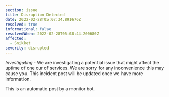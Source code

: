 ```yaml
---
section: issue
title: Disruption Detected
date: 2022-02-28T05:07:34.891676Z
resolved: true
informational: false
resolvedWhen: 2022-02-28T05:08:44.200680Z
affected:
  - Snikket
severity: disrupted
---
```

*Investigating* - We are investigating a potential issue that might affect the uptime of one our of services. We are sorry for any inconvenience this may cause you. This incident post will be updated once we have more information.

This is an automatic post by a monitor bot.
        